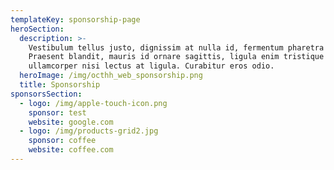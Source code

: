 ```yaml
---
templateKey: sponsorship-page
heroSection:
  description: >-
    Vestibulum tellus justo, dignissim at nulla id, fermentum pharetra neque.
    Praesent blandit, mauris id ornare sagittis, ligula enim tristique massa, in
    ullamcorper nisi lectus at ligula. Curabitur eros odio.
  heroImage: /img/octhh_web_sponsorship.png
  title: Sponsorship
sponsorsSection:
  - logo: /img/apple-touch-icon.png
    sponsor: test
    website: google.com
  - logo: /img/products-grid2.jpg
    sponsor: coffee
    website: coffee.com
---
```


